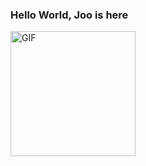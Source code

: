 ### Hello World, Joo is here
<img alt="GIF" src="https://media.giphy.com/media/Cmr1OMJ2FN0B2/giphy.gif" width = 200/>


